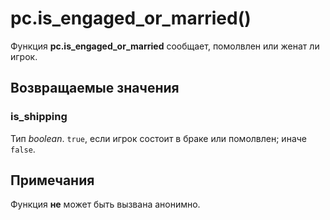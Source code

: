 # pc.is_engaged_or_married()
Функция **pc.is_engaged_or_married** сообщает, помолвлен или женат ли игрок.

## Возвращаемые значения
### is_shipping
Тип *boolean*. `true`, если игрок состоит в браке или помолвлен; иначе `false`.

## Примечания
Функция **не** может быть вызвана анонимно.